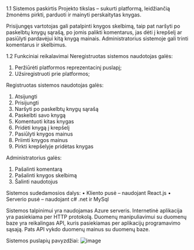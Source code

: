 1.1	Sistemos paskirtis
Projekto tikslas – sukurti platformą, leidžiančią žmonėms pirkti, parduoti ir mainyti perskaitytas knygas. 

Prisijungęs vartotojas gali patalpinti knygos skelbimą, taip pat naršyti po paskelbtų knygų sąrašą, po jomis palikti komentarus, jas dėti į krepšelį ar pasiūlyti
pardavėjui kitą knygą mainais. Administratorius sistemoje gali trinti komentarus ir skelbimus. 

1.2	Funkciniai reikalavimai
Neregistruotas sistemos naudotojas galės:
1.	Peržiūrėti platformos reprezentacinį puslapį;
2.	Užsiregistruoti prie platformos;	

Registruotas sistemos naudotojas galės: 
1.	Atsijungti
2.	Prisijungti
3.	Naršyti po paskelbtų knygų sąrašą
4.	Paskelbti savo knygą
5.	Komentuoti kitas knygas
6.	Pridėti knygą į krepšelį
7.	Pasiūlyti knygos mainus
8.	Priimti knygos mainus
9.	Pirkti krepšelyje pridėtas knygas

Administratorius galės:
1.	Pašalinti komentarą
2.	Pašalinti knygos skelbimą
3.	Šalinti naudotojus


Sistemos sudedamosios dalys: 
•	Kliento pusė – naudojant React.js
•	Serverio pusė – naudojant c# .net ir MySql


Sistemos talpinimui yra naudojamas Azure serveris. Internetinė aplikacija yra pasiekiama per HTTP protokolą. Duomenų manipuliavimui su duomenų baze yra
reikalingas API, kuris pasiekiamas per aplikacijų programavimo sąsają. Pats API vykdo duomenų mainus su duomenų baze.

Sistemos puslapių pavyzdžiai:
![image](https://user-images.githubusercontent.com/79421767/208069522-d43f3515-d388-4f92-bdd8-264e8c7d6a4d.png)

